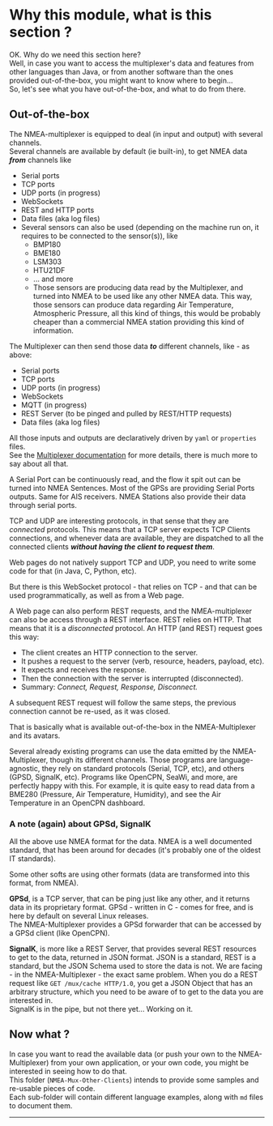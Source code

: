 # Why this module, what is this section ?
OK. Why do we need this section here?  
Well, in case you want to access the multiplexer's data and features from other languages than Java, or from another software than the ones provided out-of-the-box, you might want to know where to begin...  
So, let's see what you have out-of-the-box, and what to do from there.

## Out-of-the-box
The NMEA-multiplexer is equipped to deal (in input and output) with several channels.  
Several channels are available by default (ie built-in), to get NMEA data _**from**_ channels like
- Serial ports
- TCP ports
- UDP ports (in progress)
- WebSockets
- REST and HTTP ports
- Data files (aka log files)
- Several sensors can also be used (depending on the machine run on, it requires to be connected to the sensor(s)), like
  - BMP180
  - BME180
  - LSM303
  - HTU21DF
  - ... and more
  - Those sensors are producing data read by the Multiplexer, and turned into NMEA to be used like any other NMEA data. This way, those sensors can produce data regarding Air Temperature, Atmospheric Pressure, all this kind of things, this would be probably cheaper than a commercial NMEA station providing this kind of information.

The Multiplexer can then send those data _**to**_ different channels, like - as above:
- Serial ports
- TCP ports
- UDP ports (in progress)
- WebSockets
- MQTT (in progress)
- REST Server (to be pinged and pulled by REST/HTTP requests)
- Data files (aka log files)

All those inputs and outputs are declaratively driven by `yaml` or `properties` files.  
See the [Multiplexer documentation](../NMEA-multiplexer/manual.md) for more details, there is much more to say about all that.

A Serial Port can be continuously read, and the flow it spit out can be turned into NMEA Sentences. Most of the GPSs are providing Serial Ports outputs.
Same for AIS receivers. NMEA Stations also provide their data through serial ports.

TCP and UDP are interesting protocols, in that sense that they are _connected_ protocols.
This means that a TCP server expects TCP Clients connections, and whenever data are available, they are
dispatched to all the connected clients _**without having the client to request them**_.

Web pages do not natively support TCP and UDP, you need to write some code for that (in Java, C, Python, etc).

But there is this WebSocket protocol - that relies on TCP - and that can be used programmatically, as well
as from a Web page.

A Web page can also perform REST requests, and the NMEA-multiplexer can also be access
through a REST interface. REST relies on HTTP. That means that it is a _disconnected_ protocol.
An HTTP (and REST) request goes this way:
- The client creates an HTTP connection to the server.
- It pushes a request to the server (verb, resource, headers, payload, etc).
- It expects and receives the response.
- Then the connection with the server is interrupted (disconnected).
- Summary: _Connect, Request, Response, Disconnect._

A subsequent REST request will follow the same steps, the previous connection cannot be re-used, as it was closed.

That is basically what is available out-of-the-box in the NMEA-Multiplexer and its avatars.

Several already existing programs can use the data emitted by the NMEA-Multiplexer, though its different channels.
Those programs are language-agnostic, they rely on standard protocols (Serial, TCP, etc), and others (GPSD, SignalK, etc).
Programs like OpenCPN, SeaWi, and more, are perfectly happy with this. For example, it is quite easy
to read data from a BME280 (Pressure, Air Temperature, Humidity), and see the Air Temperature in an OpenCPN dashboard.

### A note (again) about GPSd, SignalK
All the above use NMEA format for the data. NMEA is a well documented standard, that has been around for decades
(it's probably one of the oldest IT standards).

Some other softs are using other formats (data are transformed into this format, from NMEA).

**GPSd**, is a TCP server, that can be ping just like any other, and it returns data in its proprietary format.
GPSd - written in C - comes for free, and is here by default on several Linux releases.  
The NMEA-Multiplexer provides a GPSd forwarder that can be accessed by a GPSd client (like OpenCPN).

**SignalK**, is more like a REST Server, that provides several REST resources to get to the data, returned in JSON format.
JSON is a standard, REST is a standard, but the JSON Schema used to store the data is not. We are facing - in the NMEA-Multiplexer - the
exact same problem. When you do a REST request like `GET /mux/cache HTTP/1.0`, you get a JSON Object that has an arbitrary structure, which you
need to be aware of to get to the data you are interested in.  
SignalK is in the pipe, but not there yet... Working on it.

## Now what ?
In case you want to read the available data (or push your own to the NMEA-Multiplexer) from your own application, or your own code,
you might be interested in seeing how to do that.  
This folder (`NMEA-Mux-Other-Clients`) intends to provide some samples and re-usable pieces of code.  
Each sub-folder will contain different language examples, along with `md` files to document them.

---
